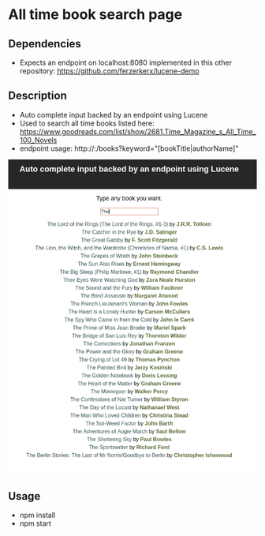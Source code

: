 # All time book search page

## Dependencies
- Expects an endpoint on localhost:8080 implemented in this other repository: https://github.com/ferzerkerx/lucene-demo


## Description
 - Auto complete input backed by an endpoint using Lucene
 - Used to search all time books listed here: https://www.goodreads.com/list/show/2681.Time_Magazine_s_All_Time_100_Novels
 - endpoint usage: http://<server>:<port>/books?keyword="[bookTitle|authorName]"


 ![alt](https://github.com/ferzerkerx/lucene-demo-frontend/raw/master/lucene-demo-frontend.png)
 
 ## Usage
 - npm install
 - npm start